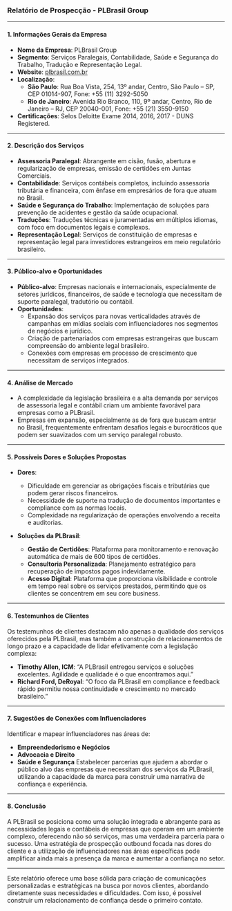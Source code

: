 ### Relatório de Prospecção - PLBrasil Group

---

#### 1. Informações Gerais da Empresa
- **Nome da Empresa**: PLBrasil Group
- **Segmento**: Serviços Paralegais, Contabilidade, Saúde e Segurança do Trabalho, Tradução e Representação Legal.
- **Website**: [plbrasil.com.br](https://www.plbrasil.com.br)
- **Localização**:
  - **São Paulo**: Rua Boa Vista, 254, 13º andar, Centro, São Paulo – SP, CEP 01014-907, Fone: +55 (11) 3292-5050
  - **Rio de Janeiro**: Avenida Rio Branco, 110, 9º andar, Centro, Rio de Janeiro – RJ, CEP 20040-001, Fone: +55 (21) 3550-9150
- **Certificações**: Selos Deloitte Exame 2014, 2016, 2017 - DUNS Registered.

---

#### 2. Descrição dos Serviços
- **Assessoria Paralegal**: Abrangente em cisão, fusão, abertura e regularização de empresas, emissão de certidões em Juntas Comerciais.
- **Contabilidade**: Serviços contábeis completos, incluindo assessoria tributária e financeira, com ênfase em empresários de fora que atuam no Brasil.
- **Saúde e Segurança do Trabalho**: Implementação de soluções para prevenção de acidentes e gestão da saúde ocupacional.
- **Traduções**: Traduções técnicas e juramentadas em múltiplos idiomas, com foco em documentos legais e complexos.
- **Representação Legal**: Serviços de constituição de empresas e representação legal para investidores estrangeiros em meio regulatório brasileiro.

---

#### 3. Público-alvo e Oportunidades
- **Público-alvo**: Empresas nacionais e internacionais, especialmente de setores jurídicos, financeiros, de saúde e tecnologia que necessitam de suporte paralegal, tradutório ou contábil.
- **Oportunidades**:
  - Expansão dos serviços para novas verticalidades através de campanhas em mídias sociais com influenciadores nos segmentos de negócios e jurídico.
  - Criação de partenariados com empresas estrangeiras que buscam compreensão do ambiente legal brasileiro.
  - Conexões com empresas em processo de crescimento que necessitam de serviços integrados.

---

#### 4. Análise de Mercado
- A complexidade da legislação brasileira e a alta demanda por serviços de assessoria legal e contábil criam um ambiente favorável para empresas como a PLBrasil.
- Empresas em expansão, especialmente as de fora que buscam entrar no Brasil, frequentemente enfrentam desafios legais e burocráticos que podem ser suavizados com um serviço paralegal robusto.

---

#### 5. Possíveis Dores e Soluções Propostas
- **Dores**:
  - Dificuldade em gerenciar as obrigações fiscais e tributárias que podem gerar riscos financeiros.
  - Necessidade de suporte na tradução de documentos importantes e compliance com as normas locais.
  - Complexidade na regularização de operações envolvendo a receita e auditorias.
  
- **Soluções da PLBrasil**:
  - **Gestão de Certidões**: Plataforma para monitoramento e renovação automática de mais de 600 tipos de certidões.
  - **Consultoria Personalizada**: Planejamento estratégico para recuperação de impostos pagos indevidamente.
  - **Acesso Digital**: Plataforma que proporciona visibilidade e controle em tempo real sobre os serviços prestados, permitindo que os clientes se concentrem em seu core business.

---

#### 6. Testemunhos de Clientes
Os testemunhos de clientes destacam não apenas a qualidade dos serviços oferecidos pela PLBrasil, mas também a construção de relacionamentos de longo prazo e a capacidade de lidar efetivamente com a legislação complexa:
- **Timothy Allen, ICM**: “A PLBrasil entregou serviços e soluções excelentes. Agilidade e qualidade é o que encontramos aqui.”
- **Richard Ford, DeRoyal**: “O foco da PLBrasil em compliance e feedback rápido permitiu nossa continuidade e crescimento no mercado brasileiro.”

---

#### 7. Sugestões de Conexões com Influenciadores
Identificar e mapear influenciadores nas áreas de:
- **Empreendedorismo e Negócios**
- **Advocacia e Direito**
- **Saúde e Segurança**
Estabelecer parcerias que ajudem a abordar o público alvo das empresas que necessitam dos serviços da PLBrasil, utilizando a capacidade da marca para construir uma narrativa de confiança e experiência.

---

#### 8. Conclusão
A PLBrasil se posiciona como uma solução integrada e abrangente para as necessidades legais e contábeis de empresas que operam em um ambiente complexo, oferecendo não só serviços, mas uma verdadeira parceria para o sucesso. Uma estratégia de prospecção outbound focada nas dores do cliente e a utilização de influenciadores nas áreas específicas pode amplificar ainda mais a presença da marca e aumentar a confiança no setor.

--- 

Este relatório oferece uma base sólida para criação de comunicações personalizadas e estratégicas na busca por novos clientes, abordando diretamente suas necessidades e dificuldades. Com isso, é possível construir um relacionamento de confiança desde o primeiro contato.